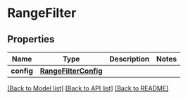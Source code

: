 # RangeFilter

## Properties
Name | Type | Description | Notes
------------ | ------------- | ------------- | -------------
**config** | [**RangeFilterConfig**](RangeFilterConfig.md) |  | 

[[Back to Model list]](../README.md#documentation-for-models) [[Back to API list]](../README.md#documentation-for-api-endpoints) [[Back to README]](../README.md)


